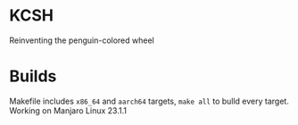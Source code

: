 # KCSH
Reinventing the penguin-colored wheel

# Builds
Makefile includes `x86_64` and `aarch64` targets, `make all` to bulld every target. Working on Manjaro Linux 23.1.1
